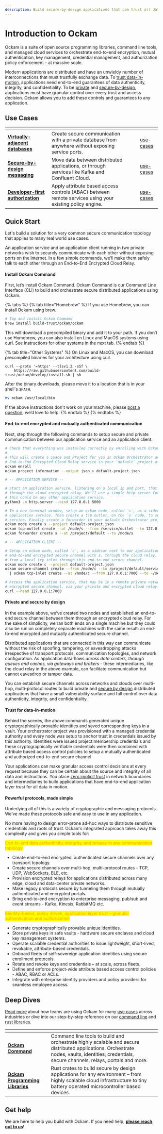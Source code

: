 ```yaml
---
description: Build secure-by-design applications that can trust all data-in-motion.
---
```


# Introduction to Ockam

Ockam is a suite of open source programming libraries, command line tools, and managed cloud services to orchestrate end-to-end encryption, mutual authentication, key management, credential management, and authorization policy enforcement – at massive scale.

Modern applications are distributed and have an unwieldy number of interconnections that must trustfully exchange data. To [trust data-in-motion](./#trust-for-data-in-motion), applications need end-to-end guarantees of data authenticity, integrity, and confidentiality. To be [private](./#private-and-secure-by-design) and [secure-by-design](./#private-and-secure-by-design), applications must have granular control over every trust and access decision. Ockam allows you to add these controls and guarantees to any application.

## Use Cases

<table data-view="cards"><thead><tr><th></th><th></th><th data-hidden></th><th data-hidden></th><th data-hidden data-card-target data-type="content-ref"></th></tr></thead><tbody><tr><td><strong></strong><a href="guides/use-cases/#virtually-adjacent-databases"><strong>Virtually-adjacent databases</strong></a><strong></strong></td><td>Create secure communication with a private database from anywhere without exposing service ports.</td><td></td><td></td><td><a href="guides/use-cases/">use-cases</a></td></tr><tr><td><strong></strong><a href="guides/use-cases/#secure-by-design-messaging"><strong>Secure-by-design messaging</strong></a><strong></strong></td><td>Move data between distributed applications, or through services like Kafka and Confluent Cloud.</td><td></td><td></td><td><a href="guides/use-cases/">use-cases</a></td></tr><tr><td><strong></strong><a href="guides/use-cases/#developer-first-access-control"><strong>Developer-first authorization</strong></a><strong></strong></td><td>Apply attribute based access controls (ABAC) between remote services using your existing policy engine.</td><td></td><td></td><td><a href="guides/use-cases/">use-cases</a></td></tr></tbody></table>

## Quick Start

Let's build a solution for a very common secure communication topology that applies to many real world use cases.

An application service and an application client running in two private networks wish to securely communicate with each other without exposing ports on the Internet. In a few simple commands, we’ll make them safely talk to each other through an End-to-End Encrypted Cloud Relay.

#### Install Ockam Command <a href="#install" id="install"></a>

First, let’s install Ockam Command. Ockam Command is our Command Line Interface (CLI) to build and orchestrate secure distributed applications using Ockam.

{% tabs %}
{% tab title="Homebrew" %}
If you use Homebrew, you can install Ockam using brew.



```sh
# Tap and install Ockam Command
brew install build-trust/ockam/ockam
```



This will download a precompiled binary and add it to your path. If you don’t use Homebrew, you can also install on Linux and MacOS systems using curl. See instructions for other systems in the next tab.
{% endtab %}

{% tab title="Other Systems" %}
On Linux and MacOS, you can download precompiled binaries for your architecture using curl.



```shell
curl --proto '=https' --tlsv1.2 -sSf \
    https://raw.githubusercontent.com/build-trust/ockam/develop/install.sh | sh
```



After the binary downloads, please move it to a location that is in your shell's `$PATH`.

```bash
mv ockam /usr/local/bin
```

If the above instructions don't work on your machine, please [post a question](https://github.com/build-trust/ockam/discussions), we’d love to help.
{% endtab %}
{% endtabs %}

#### End-to-end encrypted and mutually authenticated communication

Next, step through the following commands to setup secure and private communication between our application service and an application client.

```bash
# Check that everything was installed correctly by enrolling with Ockam Orchestrator.
#
# This will create a Space and Project for you in Ockam Orchestrator and provision an
# End-to-End Encrypted Cloud Relay service in your `default` project at `/project/default`.
ockam enroll
ockam project information --output json > default-project.json

# -- APPLICATION SERVICE --

# Start an application service, listening on a local ip and port, that clients would access
# through the cloud encrypted relay. We'll use a simple http server for this first example but
# this could be any other application service.
python3 -m http.server --bind 127.0.0.1 5000

# In a new terminal window, setup an ockam node, called `s`, as a sidecar next to the 
# application service. Then create a tcp outlet, on the `s` node, to send raw tcp traffic to the
# service. Finally create a forwarder in your default Orchestrator project.
ockam node create s --project default-project.json
ockam tcp-outlet create --at /node/s --from /service/outlet --to 127.0.0.1:5000
ockam forwarder create s --at /project/default --to /node/s

# -- APPLICATION CLIENT --

# Setup an ockam node, called `c`, as a sidecar next to our application client. Then create an
# end-to-end encrypted secure channel with s, through the cloud relay. Finally, tunnel traffic
# from a local tcp inlet through this end-to-end secure channel.
ockam node create c --project default-project.json
ockam secure-channel create --from /node/c --to /project/default/service/forward_to_s/service/api\
  | ockam tcp-inlet create --at /node/c --from 127.0.0.1:7000 --to -/service/outlet

# Access the application service, that may be in a remote private network though the end-to-end
# encrypted secure channel, via your private and encrypted cloud relay.
curl --head 127.0.0.1:7000

```

#### Private and secure by design

In the example above, we’ve created two nodes and established an end-to-end secure channel between them through an encrypted cloud relay. For the sake of simplicity, we ran both ends on a single machine but they could also be run on completely separate machines with the same result: an end-to-end encrypted and mutually authenticated secure channel.

Distributed applications that are connected in this way can communicate without the risk of spoofing, tampering, or eavesdropping attacks irrespective of transport protocols, communication topologies, and network configuration. As application data flows _across data centers, through queues and caches, via gateways and brokers -_ these intermediaries, like the cloud relay in the above example, can facilitate communication but cannot eavesdrop or tamper data.

You can establish secure channels across networks and clouds over multi-hop, multi-protocol routes to build private and [secure by design](introduction/secure-by-design.md) distributed applications that have a small vulnerability surface and full control over data authenticity, integrity, and confidentiality.

#### Trust for data-in-motion

Behind the scenes, the above commands generated unique cryptographically provable identities and saved corresponding keys in a vault. Your orchestrator project was provisioned with a managed credential authority and every node was setup to anchor trust in credentials issued by this authority. Identities were issued project membership credentials and these cryptographically verifiable credentials were then combined with attribute based access control policies to setup a mutually authenticated and authorized end-to-end secure channel.

Your applications can make granular access control decisions at every request because they can be certain about the source and integrity of all data and instructions. You place [zero implicit trust](introduction/secure-by-design.md#zero-implicit-trust) in network boundaries and intermediaries to build applications that have end-to-end application layer trust for all data in motion.

#### Powerful protocols, made simple

Underlying all of this is a variety of cryptographic and messaging protocols. We’ve made these protocols safe and easy to use in any application.

No more having to design error-prone ad-hoc ways to distribute sensitive credentials and roots of trust. Ockam’s integrated approach takes away this complexity and gives you simple tools for:



<mark style="color:orange;">End-to-end data authenticity, integrity, and privacy in any communication topology</mark>

* Create end-to-end encrypted, authenticated secure channels over any transport topology.
* Create secure channels over multi-hop, multi-protocol routes - TCP, UDP, WebSockets, BLE, etc.
* Provision encrypted relays for applications distributed across many edge, cloud and data-center private networks.
* Make legacy protocols secure by tunneling them through mutually authenticated and encrypted portals.
* Bring end-to-end encryption to enterprise messaging, pub/sub and event streams - Kafka, Kinesis, RabbitMQ etc.



<mark style="color:orange;">Identity-based, policy driven, application layer trust – granular authentication and authorization</mark>

* Generate cryptographically provable unique identities.
* Store private keys in safe vaults - hardware secure enclaves and cloud key management systems.
* Operate scalable credential authorities to issue lightweight, short-lived, revokable, attribute-based credentials.
* Onboard fleets of self-sovereign application identities using secure enrollment protocols.
* Rotate and revoke keys and credentials – at scale, across fleets.
* Define and enforce project-wide attribute based access control policies - ABAC, RBAC or ACLs.
* Integrate with enterprise identity providers and policy providers for seamless employee access.

## Deep Dives

[Read more](guides/use-cases/) about how teams are using Ockam for many [use cases](guides/use-cases/) across industries or dive into our step-by-step reference on our [command line](reference/command/) and [rust libraries](reference/libraries/).

<table data-card-size="large" data-view="cards"><thead><tr><th></th><th></th><th data-hidden></th></tr></thead><tbody><tr><td><a href="reference/command/"><strong>Ockam Command</strong></a></td><td>Command line tools to build and orchestrate highly scalable and secure distributed applications. Orchestrate nodes, vaults, identities, credentials, secure channels, relays, portals and more.</td><td></td></tr><tr><td><a href="reference/libraries/"><strong>Ockam Programming Libraries</strong></a></td><td>Rust crates to build secure by design applications for any environment – from highly scalable cloud infrastructure to tiny battery operated microcontroller based devices.</td><td></td></tr></tbody></table>

## **Get help**

We are here to help you build with Ockam. If you need help, [**please reach out to us**](https://www.ockam.io/contact)!
